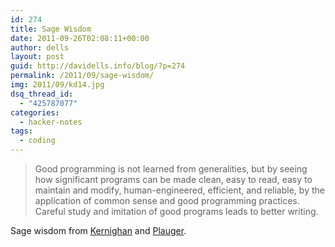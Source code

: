 ```yaml
---
id: 274
title: Sage Wisdom
date: 2011-09-26T02:08:11+00:00
author: dells
layout: post
guid: http://davidells.info/blog/?p=274
permalink: /2011/09/sage-wisdom/
img: 2011/09/kd14.jpg
dsq_thread_id:
  - "425787077"
categories:
  - hacker-notes
tags:
  - coding
---
```


> Good programming is not learned from generalities, but by seeing how significant programs can be made clean, easy to read, easy to maintain and modify, human-engineered, efficient, and reliable, by the application of common sense and good programming practices. Careful study and imitation of good programs leads to better writing. 

Sage wisdom from [Kernighan](http://en.wikipedia.org/wiki/Brian_W._Kernighan) and [Plauger](http://en.wikipedia.org/wiki/P._J._Plauger).